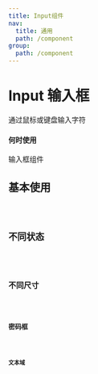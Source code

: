 ```yaml
---
title: Input组件
nav:
  title: 通用
  path: /component
group:
  path: /component
---
```


# Input 输入框

通过鼠标或键盘输入字符

#### 何时使用

输入框组件

## 基本使用

<code src="./demo/index1.tsx" />

## 不同状态

<code src="./demo/index2.tsx" />

## 不同尺寸

<code src="./demo/index3.tsx" />


## 密码框

<code src="./demo/index4.tsx" />

## 文本域

<code src="./demo/index5.tsx" />


<API/>
